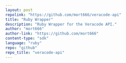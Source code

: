 ```yaml
---
layout: post
repolink: "https://github.com/mort666/veracode-api"
title: "Ruby Wrapper"
description: "Ruby Wrapper for the Veracode API."
author: "mort666"
author-link: "https://github.com/mort666"
content-type: "sdk"
language: "ruby"
repo: "github"
repo_title: "veracode-api"
---
```

